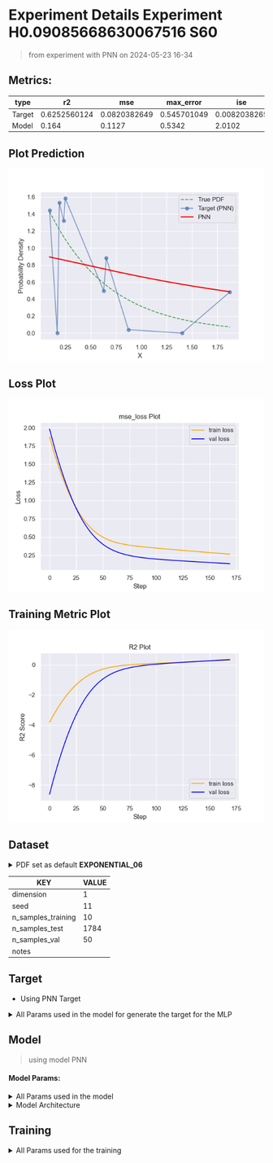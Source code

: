 # Experiment Details Experiment  H0.09085668630067516 S60
> from experiment with PNN
> on 2024-05-23 16-34
## Metrics:
                                                                                                   
| type   | r2           | mse          | max_error   | ise          | kl           | evs          |
|--------|--------------|--------------|-------------|--------------|--------------|--------------|
| Target | 0.6252560124 | 0.0820382649 | 0.545701049 | 0.0082038265 | 0.4340147359 | 0.6259810603 |
| Model  | 0.164        | 0.1127       | 0.5342      | 2.0102       | 0.1841       | 0.519        |
                                                                                                   
## Plot Prediction

<img src="pdf_7ec71e2b.png">

## Loss Plot

<img src="loss_7ec71e2b.png">

## Training Metric Plot

<img src="train_metric_7ec71e2b.png">

## Dataset

<details><summary>PDF set as default <b>EXPONENTIAL_06</b></summary>

#### Dimension 1
                               
| type        | rate | weight |
|-------------|------|--------|
| exponential | 0.6  | 1      |
                               
</details>
                              
| KEY                | VALUE |
|--------------------|-------|
| dimension          | 1     |
| seed               | 11    |
| n_samples_training | 10    |
| n_samples_test     | 1784  |
| n_samples_val      | 50    |
| notes              |       |
                              
## Target
- Using PNN Target
<details><summary>All Params used in the model for generate the target for the MLP </summary>

                             
| KEY | VALUE               |
|-----|---------------------|
| h   | 0.09085668630067516 |
                             
</details>

## Model
> using model PNN
#### Model Params:
<details><summary>All Params used in the model </summary>

                                                     
| KEY             | VALUE                           |
|-----------------|---------------------------------|
| dropout         | 0.0                             |
| hidden_layer    | [(12, Tanh()), (52, Sigmoid())] |
| last_activation | None                            |
                                                     
</details>

<details><summary>Model Architecture </summary>

NeuralNetworkModular(
  (dropout): Dropout(p=0.0, inplace=False)
  (output_layer): Linear(in_features=52, out_features=1, bias=True)
  (layers): ModuleList(
    (0): Linear(in_features=1, out_features=12, bias=True)
    (1): Linear(in_features=12, out_features=52, bias=True)
  )
  (activation): ModuleList(
    (0): Tanh()
    (1): Sigmoid()
  )
)
</details>

## Training
<details><summary>All Params used for the training </summary>

                            
| KEY           | VALUE    |
|---------------|----------|
| learning_rate | 0.00053  |
| epochs        | 170      |
| loss_type     | mse_loss |
| optimizer     | Adam     |
| batch_size    | 56       |
                            
</details>

